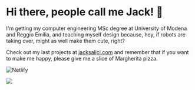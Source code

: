 # Hi there, people call me Jack! 🌵

I'm getting my computer engineering MSc degree at University of Modena and Reggio Emilia, and teaching myself design because, hey, if robots are taking over, might as well make them cute, right? 

Check out my last projects at [jacksalici.com](https://jacksalici.com) and remember that if you want to make me happy, please give me a slice of Margherita pizza.

![Netlify](https://img.shields.io/netlify/b7735231-7170-4776-bd6e-fd4ed783bb69?label=website&logo=netlify)

![](https://hit.yhype.me/github/profile?user_id=58181697)



